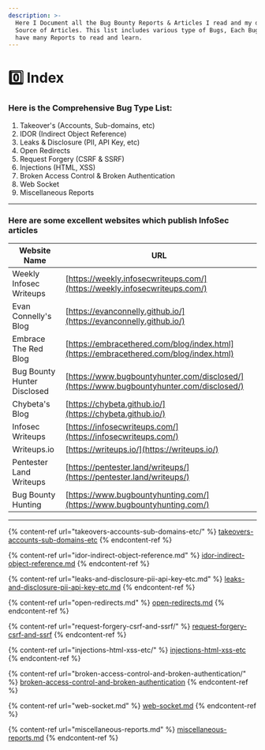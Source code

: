 ```yaml
---
description: >-
  Here I Document all the Bug Bounty Reports & Articles I read and my daily
  Source of Articles. This list includes various type of Bugs, Each Bug category
  have many Reports to read and learn.
---
```


# 0️⃣ Index

### Here is the **Comprehensive  Bug Type List:**

1. Takeover's (Accounts, Sub-domains, etc)
2. IDOR (Indirect Object Reference)&#x20;
3. Leaks & Disclosure (PII, API Key, etc)
4. Open Redirects
5. Request Forgery (CSRF & SSRF)
6. Injections (HTML, XSS)
7. Broken Access Control & Broken Authentication
8. Web Socket
9. Miscellaneous Reports



***

### Here are some excellent websites which publish InfoSec articles

| Website Name                | URL                                                                                      |
| --------------------------- | ---------------------------------------------------------------------------------------- |
| Weekly Infosec Writeups     | [https://weekly.infosecwriteups.com/](https://weekly.infosecwriteups.com/)               |
| Evan Connelly's Blog        | [https://evanconnelly.github.io/](https://evanconnelly.github.io/)                       |
| Embrace The Red Blog        | [https://embracethered.com/blog/index.html](https://embracethered.com/blog/index.html)   |
| Bug Bounty Hunter Disclosed | [https://www.bugbountyhunter.com/disclosed/](https://www.bugbountyhunter.com/disclosed/) |
| Chybeta's Blog              | [https://chybeta.github.io/](https://chybeta.github.io/)                                 |
| Infosec Writeups            | [https://infosecwriteups.com/](https://infosecwriteups.com/)                             |
| Writeups.io                 | [https://writeups.io/](https://writeups.io/)                                             |
| Pentester Land Writeups     | [https://pentester.land/writeups/](https://pentester.land/writeups/)                     |
| Bug Bounty Hunting          | [https://www.bugbountyhunting.com/](https://www.bugbountyhunting.com/)                   |

***



{% content-ref url="takeovers-accounts-sub-domains-etc/" %}
[takeovers-accounts-sub-domains-etc](takeovers-accounts-sub-domains-etc/)
{% endcontent-ref %}

{% content-ref url="idor-indirect-object-reference.md" %}
[idor-indirect-object-reference.md](idor-indirect-object-reference.md)
{% endcontent-ref %}

{% content-ref url="leaks-and-disclosure-pii-api-key-etc.md" %}
[leaks-and-disclosure-pii-api-key-etc.md](leaks-and-disclosure-pii-api-key-etc.md)
{% endcontent-ref %}

{% content-ref url="open-redirects.md" %}
[open-redirects.md](open-redirects.md)
{% endcontent-ref %}

{% content-ref url="request-forgery-csrf-and-ssrf/" %}
[request-forgery-csrf-and-ssrf](request-forgery-csrf-and-ssrf/)
{% endcontent-ref %}

{% content-ref url="injections-html-xss-etc/" %}
[injections-html-xss-etc](injections-html-xss-etc/)
{% endcontent-ref %}

{% content-ref url="broken-access-control-and-broken-authentication/" %}
[broken-access-control-and-broken-authentication](broken-access-control-and-broken-authentication/)
{% endcontent-ref %}

{% content-ref url="web-socket.md" %}
[web-socket.md](web-socket.md)
{% endcontent-ref %}

{% content-ref url="miscellaneous-reports.md" %}
[miscellaneous-reports.md](miscellaneous-reports.md)
{% endcontent-ref %}

